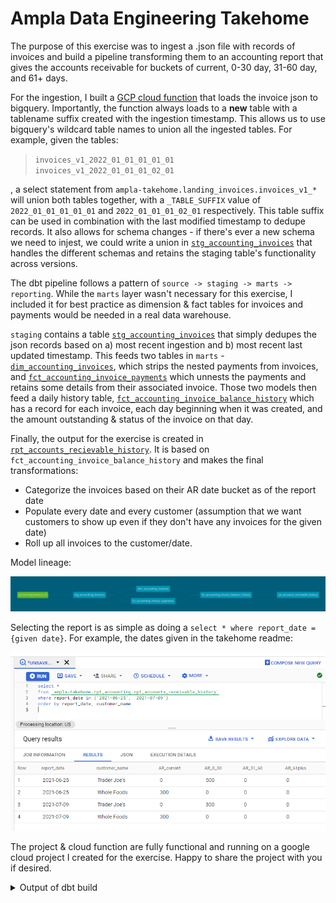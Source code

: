 # Ampla Data Engineering Takehome

The purpose of this exercise was to ingest a .json file with records of invoices and build a pipeline transforming them to an accounting report that gives the accounts receivable for buckets of current, 0-30 day, 31-60 day, and 61+ days.  

For the ingestion, I built a [GCP cloud function](pipelines/cloud-functions/invoice-ingest/) that loads the invoice json to bigquery. Importantly, the function always loads to a **new** table with a tablename suffix created with the ingestion timestamp.  This allows us to use bigquery's wildcard table names to union all the ingested tables.  For example, given the tables: 

> `invoices_v1_2022_01_01_01_01_01`\
> `invoices_v1_2022_01_01_01_02_01`

, a select statement from `ampla-takehome.landing_invoices.invoices_v1_*` will union both tables together, with a `_TABLE_SUFFIX` value of `2022_01_01_01_01_01` and `2022_01_01_01_02_01` respectively.  This table suffix can be used in combination with the last modified timestamp to dedupe records.  It also allows for schema changes - if there's ever a new schema we need to injest, we could write a union in [`stg_accounting_invoices`](models/staging/accounting/stg_accounting_invoices.sql) that handles the different schemas and retains the staging table's functionality across versions.

The dbt pipeline follows a pattern of `source -> staging -> marts -> reporting`.  While the `marts` layer wasn't necessary for this exercise, I included it for best practice as dimension & fact tables for invoices and payments would be needed in a real data warehouse.

`staging` contains a table [`stg_accounting_invoices`](models/staging/accounting/stg_accounting_invoices.sql) that simply dedupes the json records based on a) most recent ingestion and b) most recent last updated timestamp.  This feeds two tables in `marts` - [`dim_accounting_invoices`](models/marts/accounting/dim_accounting_invoices.sql), which strips the nested payments from invoices, and [`fct_accounting_invoice_payments`](models/marts/accounting/fct_accounting_invoice_payments.sql) which unnests the payments and retains some details from their associated invoice.  Those two models then feed a daily history table, [`fct_accounting_invoice_balance_history`](models/marts/accounting/fct_accounting_invoice_balance_history.sql) which has a record for each invoice, each day beginning when it was created, and the amount outstanding & status of the invoice on that day.  

Finally, the output for the exercise is created in [`rpt_accounts_recievable_history`](models/reporting/accounting/rpt_accounts_receivable_history.sql).  It is based on  `fct_accounting_invoice_balance_history` and makes the final transformations: 
- Categorize the invoices based on their AR date bucket as of the report date
- Populate every date and every customer (assumption that we want customers to show up even if they don't have any invoices for the given date)
- Roll up all invoices to the customer/date. 

Model lineage: 

![Model lineage](model_lineage.PNG)

Selecting the report is as simple as doing a `select * where report_date = {given date}`.  For example, the dates given in the takehome readme:

![Results](example_output.PNG)


The project & cloud function are fully functional and running on a google cloud project I created for the exercise.  Happy to share the project with you if desired.  

<details><summary>Output of dbt build</summary>

```
(venv) lpope@MSI:~/github/ampla-takehome$ dbt build
03:54:33  Running with dbt=1.0.4
03:54:33  Found 5 models, 12 tests, 0 snapshots, 0 analyses, 189 macros, 0 operations, 0 seed files, 1 source, 0 exposures, 0 metrics
03:54:33  
03:54:34  Concurrency: 4 threads (target='dev')
03:54:34  
03:54:34  1 of 17 START view model stg_accounting.stg_accounting_invoices................. [RUN]
03:54:35  1 of 17 OK created view model stg_accounting.stg_accounting_invoices............ [OK in 0.65s]
03:54:35  2 of 17 START test not_null_stg_accounting_invoices_invoice_id.................. [RUN]
03:54:35  3 of 17 START test unique_stg_accounting_invoices_invoice_id.................... [RUN]
03:54:37  3 of 17 PASS unique_stg_accounting_invoices_invoice_id.......................... [PASS in 1.73s]
03:54:37  2 of 17 PASS not_null_stg_accounting_invoices_invoice_id........................ [PASS in 1.74s]
03:54:37  4 of 17 START table model accounting.dim_accounting_invoices.................... [RUN]
03:54:37  5 of 17 START table model accounting.fct_accounting_invoice_payments............ [RUN]
03:54:40  5 of 17 OK created table model accounting.fct_accounting_invoice_payments....... [CREATE TABLE (6.0 rows, 3.4 KB processed) in 3.19s]
03:54:40  6 of 17 START test not_null_fct_accounting_invoice_payments_invoice_id.......... [RUN]
03:54:40  7 of 17 START test not_null_fct_accounting_invoice_payments_payment_id.......... [RUN]
03:54:40  8 of 17 START test unique_fct_accounting_invoice_payments_payment_id............ [RUN]
03:54:40  4 of 17 OK created table model accounting.dim_accounting_invoices............... [CREATE TABLE (4.0 rows, 3.8 KB processed) in 3.21s]
03:54:40  9 of 17 START test not_null_dim_accounting_invoices_invoice_id.................. [RUN]
03:54:41  9 of 17 PASS not_null_dim_accounting_invoices_invoice_id........................ [PASS in 1.39s]
03:54:41  8 of 17 PASS unique_fct_accounting_invoice_payments_payment_id.................. [PASS in 1.43s]
03:54:41  7 of 17 PASS not_null_fct_accounting_invoice_payments_payment_id................ [PASS in 1.44s]
03:54:41  6 of 17 PASS not_null_fct_accounting_invoice_payments_invoice_id................ [PASS in 1.44s]
03:54:41  10 of 17 START test relationships_fct_accounting_invoice_payments_invoice_id__invoice_id__ref_dim_accounting_invoices_ [RUN]
03:54:41  11 of 17 START test unique_dim_accounting_invoices_invoice_id................... [RUN]
03:54:43  10 of 17 PASS relationships_fct_accounting_invoice_payments_invoice_id__invoice_id__ref_dim_accounting_invoices_ [PASS in 1.51s]
03:54:43  11 of 17 PASS unique_dim_accounting_invoices_invoice_id......................... [PASS in 1.51s]
03:54:43  12 of 17 START table model accounting.fct_accounting_invoice_balance_history.... [RUN]
03:54:47  12 of 17 OK created table model accounting.fct_accounting_invoice_balance_history [CREATE TABLE (1.2k rows, 934.0 Bytes processed) in 4.28s]
03:54:47  13 of 17 START test not_null_fct_accounting_invoice_balance_history_invoice_id_report_date [RUN]
03:54:47  14 of 17 START test unique_fct_accounting_invoice_balance_history_invoice_id_report_date [RUN]
03:54:49  14 of 17 PASS unique_fct_accounting_invoice_balance_history_invoice_id_report_date [PASS in 1.32s]
03:54:49  13 of 17 PASS not_null_fct_accounting_invoice_balance_history_invoice_id_report_date [PASS in 1.72s]
03:54:49  15 of 17 START table model rpt_accounting.rpt_accounts_receivable_history....... [RUN]
03:54:52  15 of 17 OK created table model rpt_accounting.rpt_accounts_receivable_history.. [CREATE TABLE (670.0 rows, 55.4 KB processed) in 3.57s]
03:54:52  16 of 17 START test not_null_rpt_accounts_receivable_history_customer_name_report_date [RUN]
03:54:52  17 of 17 START test unique_rpt_accounts_receivable_history_customer_name_report_date [RUN]
03:54:54  16 of 17 PASS not_null_rpt_accounts_receivable_history_customer_name_report_date [PASS in 1.26s]
03:54:54  17 of 17 PASS unique_rpt_accounts_receivable_history_customer_name_report_date.. [PASS in 1.55s]
03:54:54  
03:54:54  Finished running 1 view model, 12 tests, 4 table models in 21.41s.
03:54:54  
03:54:54  Completed successfully
03:54:54  
03:54:54  Done. PASS=17 WARN=0 ERROR=0 SKIP=0 TOTAL=17
```
</details>